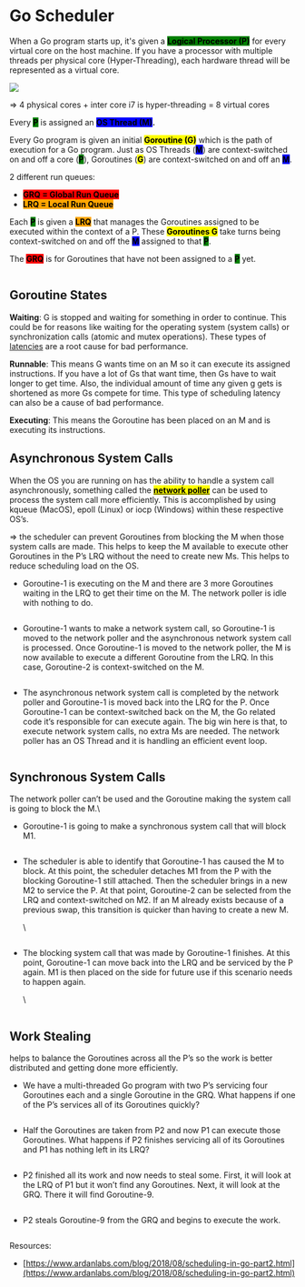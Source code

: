# Go Scheduler

When a Go program starts up, it's given a <mark style="background-color:green;">**Logical Processor (P)**</mark> for every virtual core on the host machine. If you have a processor with multiple threads per physical core (Hyper-Threading), each hardware thread will be represented as a virtual core.&#x20;

![](<../.gitbook/assets/image (12).png>)&#x20;

\=> 4 physical cores + inter core i7 is hyper-threading = 8 virtual cores

Every <mark style="background-color:green;">**P**</mark> is assigned an <mark style="background-color:blue;">**OS Thread (M)**</mark>**.**

Every Go program is given an initial <mark style="background-color:yellow;">**Goroutine (G)**</mark> which is the path of execution for a Go program. Just as OS Threads (<mark style="background-color:blue;">**M**</mark>) are context-switched on and off a core (<mark style="background-color:green;">**P**</mark>), Goroutines (<mark style="background-color:yellow;">**G**</mark>) are context-switched on and off an <mark style="background-color:blue;">**M**</mark>.

2 different run queues:

* <mark style="background-color:red;">**GRQ = Global Run Queue**</mark>
* <mark style="background-color:orange;">**LRQ = Local Run Queue**</mark>

Each <mark style="background-color:green;">**P**</mark> is given a <mark style="background-color:orange;">**LRQ**</mark> that manages the Goroutines assigned to be executed within the context of a P. These <mark style="background-color:yellow;">**Goroutines G**</mark> take turns being context-switched on and off the <mark style="background-color:blue;">**M**</mark> assigned to that <mark style="background-color:green;">**P**</mark>.

The <mark style="background-color:red;">**GRQ**</mark> is for Goroutines that have not been assigned to a <mark style="background-color:green;">**P**</mark> yet.

<figure><img src="../.gitbook/assets/image (14).png" alt=""><figcaption></figcaption></figure>

## Goroutine States

**Waiting**: G is stopped and waiting for something in order to continue. This could be for reasons like waiting for the operating system (system calls) or synchronization calls (atomic and mutex operations). These types of [latencies](https://en.wikipedia.org/wiki/Latency\_\(engineering\)) are a root cause for bad performance.

**Runnable**: This means G wants time on an M so it can execute its assigned instructions. If you have a lot of Gs that want time, then Gs have to wait longer to get time. Also, the individual amount of time any given g gets is shortened as more Gs compete for time. This type of scheduling latency can also be a cause of bad performance.

**Executing**: This means the Goroutine has been placed on an M and is executing its instructions.&#x20;

## Asynchronous System Calls <a href="#asynchronous-system-calls" id="asynchronous-system-calls"></a>

When the OS you are running on has the ability to handle a system call asynchronously, something called the [<mark style="background-color:yellow;">**network poller**</mark>](https://golang.org/src/runtime/netpoll.go) can be used to process the system call more efficiently. This is accomplished by using kqueue (MacOS), epoll (Linux) or iocp (Windows) within these respective OS’s.

\=> the scheduler can prevent Goroutines from blocking the M when those system calls are made. This helps to keep the M available to execute other Goroutines in the P’s LRQ without the need to create new Ms. This helps to reduce scheduling load on the OS.

* Goroutine-1 is executing on the M and there are 3 more Goroutines waiting in the LRQ to get their time on the M. The network poller is idle with nothing to do.

<figure><img src="../.gitbook/assets/image (15).png" alt=""><figcaption></figcaption></figure>

* Goroutine-1 wants to make a network system call, so Goroutine-1 is moved to the network poller and the asynchronous network system call is processed. Once Goroutine-1 is moved to the network poller, the M is now available to execute a different Goroutine from the LRQ. In this case, Goroutine-2 is context-switched on the M.

<figure><img src="../.gitbook/assets/image (1).png" alt=""><figcaption></figcaption></figure>

* The asynchronous network system call is completed by the network poller and Goroutine-1 is moved back into the LRQ for the P. Once Goroutine-1 can be context-switched back on the M, the Go related code it’s responsible for can execute again. The big win here is that, to execute network system calls, no extra Ms are needed. The network poller has an OS Thread and it is handling an efficient event loop.

<figure><img src="../.gitbook/assets/image (6).png" alt=""><figcaption></figcaption></figure>

## Synchronous System Calls <a href="#synchronous-system-calls" id="synchronous-system-calls"></a>

The network poller can’t be used and the Goroutine making the system call is going to block the M.\


* Goroutine-1 is going to make a synchronous system call that will block M1.

<figure><img src="../.gitbook/assets/image (5).png" alt=""><figcaption></figcaption></figure>

*   The scheduler is able to identify that Goroutine-1 has caused the M to block. At this point, the scheduler detaches M1 from the P with the blocking Goroutine-1 still attached. Then the scheduler brings in a new M2 to service the P. At that point, Goroutine-2 can be selected from the LRQ and context-switched on M2. If an M already exists because of a previous swap, this transition is quicker than having to create a new M.

    \


    <figure><img src="../.gitbook/assets/image (2).png" alt=""><figcaption></figcaption></figure>
*   The blocking system call that was made by Goroutine-1 finishes. At this point, Goroutine-1 can move back into the LRQ and be serviced by the P again. M1 is then placed on the side for future use if this scenario needs to happen again.

    \


    <figure><img src="../.gitbook/assets/image (10).png" alt=""><figcaption></figcaption></figure>

## Work Stealing <a href="#work-stealing" id="work-stealing"></a>

helps to balance the Goroutines across all the P’s so the work is better distributed and getting done more efficiently.

* We have a multi-threaded Go program with two P’s servicing four Goroutines each and a single Goroutine in the GRQ. What happens if one of the P’s services all of its Goroutines quickly?

<figure><img src="../.gitbook/assets/image (4).png" alt=""><figcaption></figcaption></figure>

* Half the Goroutines are taken from P2 and now P1 can execute those Goroutines. What happens if P2 finishes servicing all of its Goroutines and P1 has nothing left in its LRQ?

<div align="left">

<figure><img src="../.gitbook/assets/image.png" alt=""><figcaption></figcaption></figure>

</div>

* P2 finished all its work and now needs to steal some. First, it will look at the LRQ of P1 but it won’t find any Goroutines. Next, it will look at the GRQ. There it will find Goroutine-9.

<figure><img src="../.gitbook/assets/image (16).png" alt=""><figcaption></figcaption></figure>

* P2 steals Goroutine-9 from the GRQ and begins to execute the work.

<figure><img src="../.gitbook/assets/image (7).png" alt=""><figcaption></figcaption></figure>

Resources:&#x20;

* [https://www.ardanlabs.com/blog/2018/08/scheduling-in-go-part2.html](https://www.ardanlabs.com/blog/2018/08/scheduling-in-go-part2.html)
